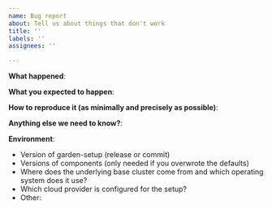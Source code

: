 ```yaml
---
name: Bug report
about: Tell us about things that don't work
title: ''
labels: ''
assignees: ''

---
```


**What happened**:

**What you expected to happen**:

**How to reproduce it (as minimally and precisely as possible)**:

**Anything else we need to know?**:

**Environment**:

- Version of garden-setup (release or commit)
- Versions of components (only needed if you overwrote the defaults)
- Where does the underlying base cluster come from and which operating system does it use?
- Which cloud provider is configured for the setup?
- Other:
